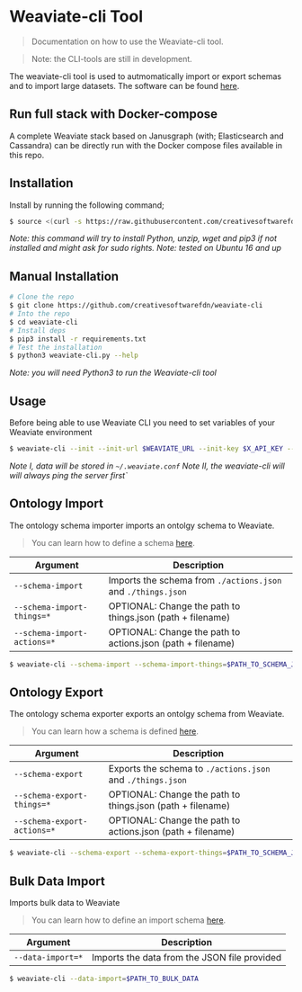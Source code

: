 # Weaviate-cli Tool

> Documentation on how to use the Weaviate-cli tool.

> Note: the CLI-tools are still in development.

The weaviate-cli tool is used to autmomatically import or export schemas and to import large datasets. The software can be found [here](https://github.com/creativesoftwarefdn/weaviate-cli).

## Run full stack with Docker-compose

A complete Weaviate stack based on Janusgraph (with; Elasticsearch and Cassandra) can be directly run with the Docker compose files available in this repo.

## Installation

Install by running the following command;

```sh
$ source <(curl -s https://raw.githubusercontent.com/creativesoftwarefdn/weaviate-cli/master/install.sh)
```

_Note: this command will try to install Python, unzip, wget and pip3 if not installed and might ask for sudo rights._
_Note: tested on Ubuntu 16 and up_

## Manual Installation

```sh
# Clone the repo
$ git clone https://github.com/creativesoftwarefdn/weaviate-cli
# Into the repo
$ cd weaviate-cli
# Install deps
$ pip3 install -r requirements.txt
# Test the installation
$ python3 weaviate-cli.py --help
```

_Note: you will need Python3 to run the Weaviate-cli tool_

## Usage

Before being able to use Weaviate CLI you need to set variables of your Weaviate environment

```sh
$ weaviate-cli --init --init-url $WEAVIATE_URL --init-key $X_API_KEY --init-token $X_API_TOKEN
```

_Note I, data will be stored in `~/.weaviate.conf`_
_Note II, the weaviate-cli will will always ping the server first`_

## Ontology Import

The ontology schema importer imports an ontolgy schema to Weaviate.

> You can learn how to define a schema [here](https://github.com/creativesoftwarefdn/weaviate/blob/develop/docs/en/use/ontology-schema.md).

| Argument | Description |
| -------- | ----------- |
| `--schema-import` | Imports the schema from `./actions.json` and `./things.json` | 
| `--schema-import-things=*` | OPTIONAL: Change the path to things.json (path + filename) |
| `--schema-import-actions=*` | OPTIONAL: Change the path to actions.json (path + filename) |

```sh
$ weaviate-cli --schema-import --schema-import-things=$PATH_TO_SCHEMA_JSON --schema-import-actions=$PATH_TO_SCHEMA_JSON
```

## Ontology Export

The ontology schema exporter exports an ontolgy schema from Weaviate.

> You can learn how a schema is defined [here](https://github.com/creativesoftwarefdn/weaviate/blob/develop/docs/en/use/ontology-schema.md).

| Argument | Description |
| -------- | ----------- |
| `--schema-export` | Exports the schema to `./actions.json` and `./things.json` | 
| `--schema-export-things=*` | OPTIONAL: Change the path to things.json (path + filename) |
| `--schema-export-actions=*` | OPTIONAL: Change the path to actions.json (path + filename) |

```sh
$ weaviate-cli --schema-export --schema-export-things=$PATH_TO_SCHEMA_JSON --schema-export-actions=$PATH_TO_SCHEMA_JSON
```

## Bulk Data Import

Imports bulk data to Weaviate

> You can learn how to define an import schema [here](#).

| Argument | Description |
| -------- | ----------- |
| `--data-import=*` | Imports the data from the JSON file provided | 

```sh
$ weaviate-cli --data-import=$PATH_TO_BULK_DATA
```
